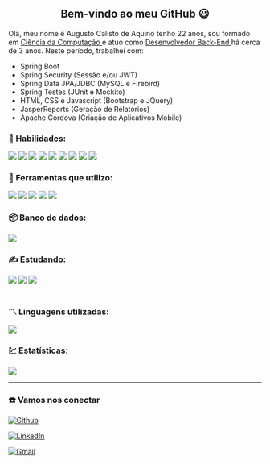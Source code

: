 <h2 align="center"> Bem-vindo ao meu GitHub 😃 </h2>

<p> 
Olá, meu nome é Augusto Calisto de Aquino tenho 22 anos, sou formado em <u> Ciência da Computação </u> e atuo como <u> Desenvolvedor Back-End </u> há cerca de 3 anos. Neste período, trabalhei com:

- Spring Boot
- Spring Security (Sessão e/ou JWT)
- Spring Data JPA/JDBC (MySQL e Firebird)
- Spring Testes (JUnit e Mockito)
- HTML, CSS e Javascript (Bootstrap e JQuery)
- JasperReports (Geração de Relatórios)
- Apache Cordova (Criação de Aplicativos Mobile)
</p>

### 🔨 Habilidades:

<div>
    <span> 
        <img src="https://img.shields.io/badge/Java-orange?style=for-the-badge&logo=openjdk&logoColor=white"/>
        <img src="https://img.shields.io/badge/Spring Boot-6DB33F?style=for-the-badge&logo=spring&logoColor=white"/>
        <img src="https://img.shields.io/badge/-HTML-E34F26?style=for-the-badge&logo=html5&logoColor=white"/>
        <img src="https://img.shields.io/badge/CSS3-1572B6?style=for-the-badge&logo=css3&logoColor=white"/>
        <img src="https://img.shields.io/badge/-Git-red?style=for-the-badge&logo=Git&logoColor=white"/>
        <img src="https://img.shields.io/badge/-Javascript-yellow?style=for-the-badge&logo=Javascript&logoColor=white"/>
        <img src="https://img.shields.io/badge/-Thymeleaf-darkgreen?style=for-the-badge&logo=Thymeleaf&logoColor=white"/>
        <img src="https://img.shields.io/badge/-Bootstrap-purple?style=for-the-badge&logo=Bootstrap&logoColor=white"/>
        <img src="https://img.shields.io/badge/Vue.js-35495E?style=for-the-badge&logo=vuedotjs&logoColor=4FC08D"/>
    </span>
</div>
        
### 🧰 Ferramentas que utilizo:
<div>
    <span>
        <img src="https://img.shields.io/badge/Trello-0052CC?style=for-the-badge&logo=Trello"/>
        <img src="https://img.shields.io/badge/Eclipse-2C2255?style=for-the-badge&logo=eclipse&logoColor=white"/>
        <img src="https://img.shields.io/badge/Postman-FF6C37?style=for-the-badge&logo=Postman&logoColor=white"/>
        <img src="https://img.shields.io/badge/VSCode-0078D4?style=for-the-badge&logo=visual%20studio%20code&logoColor=white"/>
        <img src="https://img.shields.io/badge/Dbeaver-372923?style=for-the-badge&logo=dbeaver&logoColor=white"/>
    </span>
</div>
    
### 📦 Banco de dados:
<div>
    <span>
        <img src="https://img.shields.io/badge/-MySQL-blue?style=for-the-badge&logo=MySQL&logoColor=white"/>
    </span>
</div>

### ✍️ Estudando:

<div>
    <span>
        <img src="https://img.shields.io/badge/Angular-ff0000?style=for-the-badge&logo=Angular&logoColor=white%22/%3E"/>
        <img src="https://img.shields.io/badge/JUnit-25A162?style=for-the-badge&logo=jUnit5&logoColor=white"/>
        <img src="https://img.shields.io/badge/Linux-FCC624?style=for-the-badge&logo=linux&logoColor=black"/>
    </span>
</div> <br/>
       
<h3> 〽️ Linguagens utilizadas: </h3>            
<img src="https://github-readme-stats.vercel.app/api/top-langs/?username=Augusto-Calisto&theme=blue-green"/>

<h3> 💹 Estatísticas: </h3>            
<img src="https://github-readme-stats.vercel.app/api?username=augusto-calisto&show_icons=true&theme=merko"/>
        
<hr/>

### ☎️ Vamos nos conectar
[![Github](https://img.shields.io/badge/Github-000?style=for-the-badge&logo=Github)](https://github.com/Augusto-Calisto)

[![LinkedIn](https://img.shields.io/badge/LinkedIn-blue?style=for-the-badge&logo=LinkedIn)](https://br.linkedin.com/in/augusto-calisto-27b899195)

[![Gmail](https://img.shields.io/badge/Gmail-fff?style=for-the-badge&logo=Gmail)](mailto:augustoaquino007@gmail.com)
